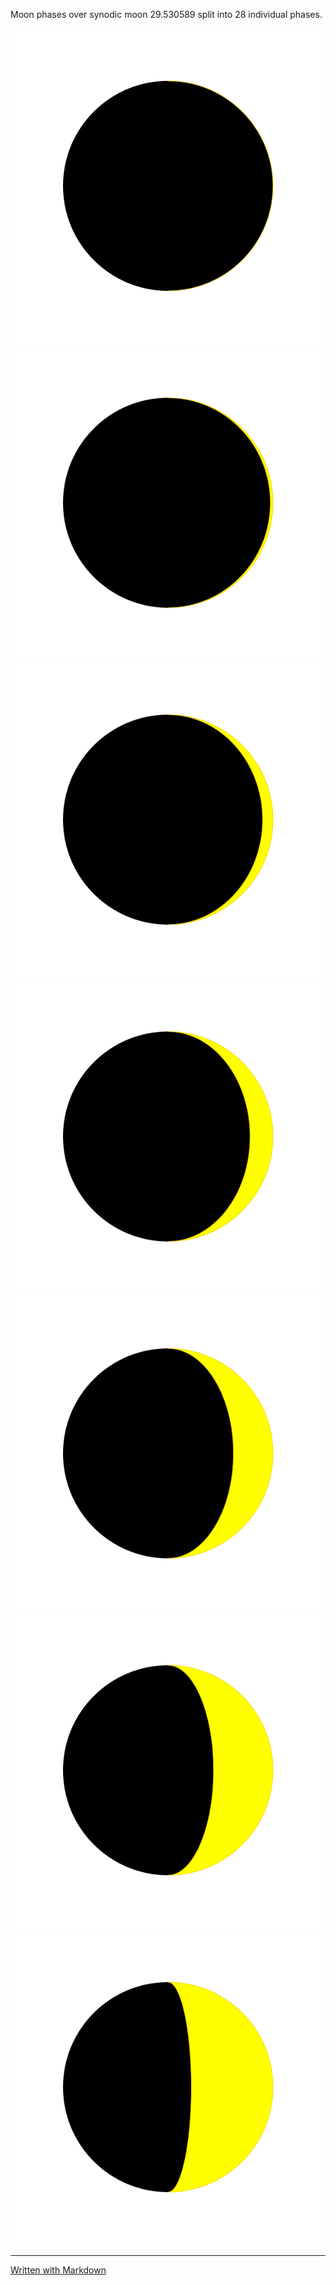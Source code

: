 Moon phases over synodic moon 29.530589 split into 28 individual phases.

 ![New Moon](moon28f00.svg) ![Age 1.05d](moon28f01.svg)  ![Age 2.11d](moon28f02.svg)  ![Age 3.16d](moon28f03.svg) ![Age 4.22d](moon28f04.svg) ![Age 5.27d](moon28f05.svg) ![Age 6.33d](moon28f06.svg)

---
[Written with Markdown](https://www.markdownguide.org/basic-syntax/)